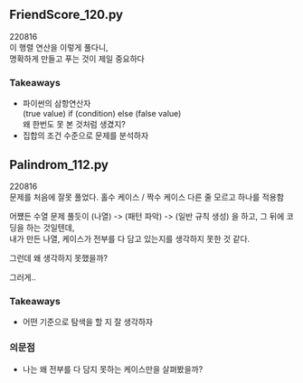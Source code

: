 ## FriendScore_120.py

220816  
이 행렬 연산을 이렇게 풀다니,  
명확하게 만들고 푸는 것이 제일 중요하다  

### Takeaways
* 파이썬의 삼항연산자  
(true value) if (condition) else (false value)  
왜 한번도 못 본 것처럼 생겼지?
* 집합의 조건 수준으로 문제를 분석하자  

## Palindrom_112.py

220816  
문제를 처음에 잘못 풀었다.
홀수 케이스 / 짝수 케이스 다른 줄 모르고 하나를 적용함  

어쩄든 수열 문제 풀듯이
(나열) -> (패턴 파악) -> (일반 규칙 생성) 을 하고, 그 뒤에 코딩을 하는 것일텐데,  
내가 만든 나열, 케이스가 전부를 다 담고 있는지를 생각하지 못한 것 같다.  

그런데 왜 생각하지 못했을까?  

그러게..  

### Takeaways 
* 어떤 기준으로 탐색을 할 지 잘 생각하자

### 의문점
* 나는 왜 전부를 다 담지 못하는 케이스만을 살펴봤을까?